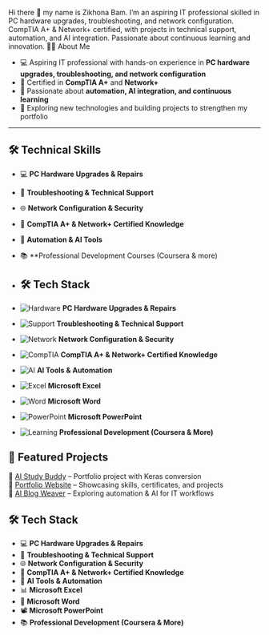 Hi there 👋
my name is Zikhona Bam. I’m an aspiring IT professional skilled in PC hardware upgrades, troubleshooting, and network configuration. CompTIA A+ & Network+ certified, with projects in technical support, automation, and AI integration. Passionate about continuous learning and innovation.
👩‍💻 About Me
- 💻 Aspiring IT professional with hands-on experience in **PC hardware upgrades, troubleshooting, and network configuration**  
- 📜 Certified in **CompTIA A+** and **Network+**  
- 🤖 Passionate about **automation, AI integration, and continuous learning**  
- 🚀 Exploring new technologies and building projects to strengthen my portfolio  

---

## 🛠️ Technical Skills
- 💻 **PC Hardware Upgrades & Repairs**  
- 🔧 **Troubleshooting & Technical Support**  
- 🌐 **Network Configuration & Security**  
- 📡 **CompTIA A+ & Network+ Certified Knowledge**  
- 🤖 **Automation & AI Tools**  
- 📚 **Professional Development Courses (Coursera & more)
- ## 🛠️ Tech Stack

- ![Hardware](https://img.shields.io/badge/Hardware%20Upgrades-000000?style=for-the-badge&logo=windows&logoColor=white) **PC Hardware Upgrades & Repairs**  
- ![Support](https://img.shields.io/badge/Troubleshooting-0078D4?style=for-the-badge&logo=windows-terminal&logoColor=white) **Troubleshooting & Technical Support**  
- ![Network](https://img.shields.io/badge/Networking-00C7B7?style=for-the-badge&logo=cisco&logoColor=white) **Network Configuration & Security**  
- ![CompTIA](https://img.shields.io/badge/CompTIA%20A+%20%26%20Network+-E01E5A?style=for-the-badge&logo=comptia&logoColor=white) **CompTIA A+ & Network+ Certified Knowledge**  
- ![AI](https://img.shields.io/badge/AI%20Tools-8A2BE2?style=for-the-badge&logo=openai&logoColor=white) **AI Tools & Automation**  
- ![Excel](https://img.shields.io/badge/Excel-217346?style=for-the-badge&logo=microsoft-excel&logoColor=white) **Microsoft Excel**  
- ![Word](https://img.shields.io/badge/Word-2B579A?style=for-the-badge&logo=microsoft-word&logoColor=white) **Microsoft Word**  
- ![PowerPoint](https://img.shields.io/badge/PowerPoint-B7472A?style=for-the-badge&logo=microsoft-powerpoint&logoColor=white) **Microsoft PowerPoint**  
- ![Learning](https://img.shields.io/badge/Continuous%20Learning-FF6F00?style=for-the-badge&logo=coursera&logoColor=white) **Professional Development (Coursera & More)**  


## 📂 Featured Projects
🔹 [AI Study Buddy](#) – Portfolio project with Keras conversion  
🔹 [Portfolio Website](#) – Showcasing skills, certificates, and projects  
🔹 [AI Blog Weaver](#) – Exploring automation & AI for IT workflows


## 🛠️ Tech Stack

- 💻 **PC Hardware Upgrades & Repairs**  
- 🔧 **Troubleshooting & Technical Support**  
- 🌐 **Network Configuration & Security**  
- 📡 **CompTIA A+ & Network+ Certified Knowledge**  
- 🤖 **AI Tools & Automation**  
- 📊 **Microsoft Excel**  
- 📝 **Microsoft Word**  
- 📽️ **Microsoft PowerPoint**  
- 📚 **Professional Development (Coursera & More)**  
